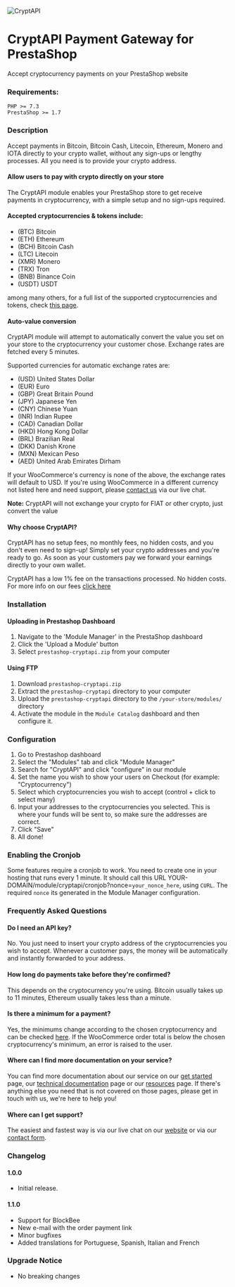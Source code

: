 ![CryptAPI](https://i.imgur.com/IfMAa7E.png)

# CryptAPI Payment Gateway for PrestaShop
Accept cryptocurrency payments on your PrestaShop website

### Requirements:

```
PHP >= 7.3
PrestaShop >= 1.7
```

### Description

Accept payments in Bitcoin, Bitcoin Cash, Litecoin, Ethereum, Monero and IOTA directly to your crypto wallet, without any sign-ups or lengthy processes. All you need is to provide your crypto address.

#### Allow users to pay with crypto directly on your store

The CryptAPI module enables your PrestaShop store to get receive payments in cryptocurrency, with a simple setup and no sign-ups required.

#### Accepted cryptocurrencies & tokens include:

* (BTC) Bitcoin
* (ETH) Ethereum
* (BCH) Bitcoin Cash
* (LTC) Litecoin
* (XMR) Monero
* (TRX) Tron
* (BNB) Binance Coin
* (USDT) USDT

among many others, for a full list of the supported cryptocurrencies and tokens, check [this page](https://cryptapi.io/cryptocurrencies/).

#### Auto-value conversion

CryptAPI module will attempt to automatically convert the value you set on your store to the cryptocurrency your customer chose.
Exchange rates are fetched every 5 minutes.

Supported currencies for automatic exchange rates are:

* (USD) United States Dollar
* (EUR) Euro
* (GBP) Great Britain Pound
* (JPY) Japanese Yen
* (CNY) Chinese Yuan
* (INR) Indian Rupee
* (CAD) Canadian Dollar
* (HKD) Hong Kong Dollar
* (BRL) Brazilian Real
* (DKK) Danish Krone
* (MXN) Mexican Peso
* (AED) United Arab Emirates Dirham

If your WooCommerce's currency is none of the above, the exchange rates will default to USD.
If you're using WooCommerce in a different currency not listed here and need support, please [contact us](https://cryptapi.io/contacts/) via our live chat.

**Note:** CryptAPI will not exchange your crypto for FIAT or other crypto, just convert the value

#### Why choose CryptAPI?

CryptAPI has no setup fees, no monthly fees, no hidden costs, and you don't even need to sign-up!
Simply set your crypto addresses and you're ready to go. As soon as your customers pay we forward your earnings directly to your own wallet.

CryptAPI has a low 1% fee on the transactions processed. No hidden costs.
For more info on our fees [click here](https://cryptapi.io/fees/)

### Installation

#### Uploading in Prestashop Dashboard

1. Navigate to the 'Module Manager' in the PrestaShop dashboard
2. Click the 'Upload a Module' button
3. Select `prestashop-cryptapi.zip` from your computer

#### Using FTP

1. Download `prestashop-cryptapi.zip`
2. Extract the `prestashop-cryptapi` directory to your computer
3. Upload the `prestashop-cryptapi` directory to the `/your-store/modules/` directory
4. Activate the module in the `Module Catalog` dashboard and then configure it.

### Configuration

1. Go to Prestashop dashboard
2. Select the "Modules" tab and click "Module Manager"
3. Search for "CryptAPI" and click "configure" in our module
4. Set the name you wish to show your users on Checkout (for example: "Cryptocurrency")
5. Select which cryptocurrencies you wish to accept (control + click to select many)
6. Input your addresses to the cryptocurrencies you selected. This is where your funds will be sent to, so make sure the addresses are correct.
7. Click "Save"
8. All done!

### Enabling the Cronjob

Some features require a cronjob to work. You need to create one in your hosting that runs every 1 minute. It should call this URL YOUR-DOMAIN/module/cryptapi/cronjob?nonce=`your_nonce_here`, using `CURL`.
The required `nonce` its generated in the Module Manager configuration. 

### Frequently Asked Questions

#### Do I need an API key?

No. You just need to insert your crypto address of the cryptocurrencies you wish to accept. Whenever a customer pays, the money will be automatically and instantly forwarded to your address.

#### How long do payments take before they're confirmed?

This depends on the cryptocurrency you're using. Bitcoin usually takes up to 11 minutes, Ethereum usually takes less than a minute.

#### Is there a minimum for a payment?

Yes, the minimums change according to the chosen cryptocurrency and can be checked [here](https://cryptapi.io/get_started/#fees).
If the WooCommerce order total is below the chosen cryptocurrency's minimum, an error is raised to the user.

#### Where can I find more documentation on your service?

You can find more documentation about our service on our [get started](https://cryptapi.io/get_started) page, our [technical documentation](https://cryptapi.io/docs/) page or our [resources](https://cryptapi.io/resources/) page.
If there's anything else you need that is not covered on those pages, please get in touch with us, we're here to help you!

#### Where can I get support?

The easiest and fastest way is via our live chat on our [website](https://cryptapi.io) or via our [contact form](https://cryptapi.io/contact/).

### Changelog

#### 1.0.0
* Initial release.

#### 1.1.0
* Support for BlockBee
* New e-mail with the order payment link
* Minor bugfixes
* Added translations for Portuguese, Spanish, Italian and French

### Upgrade Notice
* No breaking changes